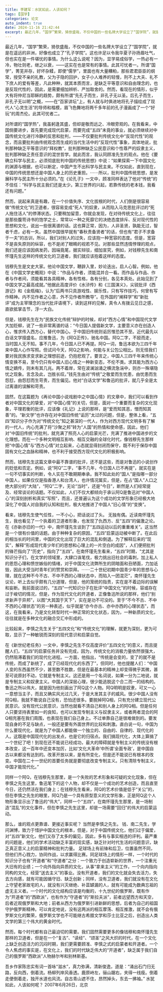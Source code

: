 ```yaml
---
title: 李建军：水犹如此，人该如何？
tags: [国学]
categories: 论文
auto_indent: true
date: 2024-11-16 21:42:44
excerpt: 最近几年，“国学”繁荣，猗欤盛哉，不仅中国的一些名牌大学设立了“国学院”，就是在遥远的非洲，好像也成立了“孔子学院”。这也许足以令我华夏子孙扬眉吐气，但也实在是一件堪忧的事情。为什么这么说呢？因为，显学易成俗学，一热必有一冷，物壮则老，继之以衰，——这实在也是常有的事情。此其可忧者一。所谓“国学”，菁芜并存，好坏杂糅，即使“儒学”，里面也有大量糟粕，那些君君臣臣的纲常，授受不亲的礼教，父为子隐的回护，女子小人难养的轻慢，刑不上大夫、礼不下庶人的爱有等差，凡此种种，就其本质而言，是缺乏平等意识和自由理念的，也是反现代性的，因此，是需要细加辨析、严加取舍的。然而，看现在的情形，似乎大有将仲尼当耶稣的趋势，颇有所谓“先孔子而生，非孔子无以圣。后孔子而生，非孔子无以明”之概，——在“百家讲坛”上，有人就与时俱进地将孔子描绘成了现代人“心灵生活”的导师和楷模，眉飞色舞地将两千多年前的孔子漫画成了一个“好玩”的周杰伦。此其可忧者二。
---
```

最近几年，“国学”繁荣，猗欤盛哉，不仅中国的一些名牌大学设立了“国学院”，就是在遥远的非洲，好像也成立了“孔子学院”。这也许足以令我华夏子孙扬眉吐气，但也实在是一件堪忧的事情。为什么这么说呢？因为，显学易成俗学，一热必有一冷，物壮则老，继之以衰，——这实在也是常有的事情。此其可忧者一。所谓“国学”，菁芜并存，好坏杂糅，即使“儒学”，里面也有大量糟粕，那些君君臣臣的纲常，授受不亲的礼教，父为子隐的回护，女子小人难养的轻慢，刑不上大夫、礼不下庶人的爱有等差，凡此种种，就其本质而言，是缺乏平等意识和自由理念的，也是反现代性的，因此，是需要细加辨析、严加取舍的。然而，看现在的情形，似乎大有将仲尼当耶稣的趋势，颇有所谓“先孔子而生，非孔子无以圣。后孔子而生，非孔子无以明”之概，——在“百家讲坛”上，有人就与时俱进地将孔子描绘成了现代人“心灵生活”的导师和楷模，眉飞色舞地将两千多年前的孔子漫画成了一个“好玩”的周杰伦。此其可忧者二。

对所谓的“国学热”，我虽躬逢其盛，但却是敬而远之、冷眼旁观的。在我看来，中国倘要进步，首先要完成现代启蒙，而要完成“五四”未竟的事业，就必须继续对中国传统文化进行冷静的反思和批判，——不仅要批判传统文化中“反现代性”的观念，而且要批判由传统观念而生成的当代生活中的“反现代性”事象，具体地说，批判那种缺乏平等意识的“拜权教”，批判那种缺乏公民意识和个性尊严的奴隶主义，批判那种缺乏责任意识的混世哲学。就此而言，我认同顾准先生的观点。他在《要确立科学与民主，必须彻底批判中国的传统思想》中说：“如果探索一下中国文化的渊源与根据，也可以断定，中国产生不出科学与民主来。不仅如此，直到现在，中国的传统思想还是中国人身上的历史重担。⋯⋯所以，批判中国传统思想，是发展科学与民主所十分必须的。”在《论孔子》一文中，顾准同样表达了他对“传统”的不信任：“科学与民主我们还是太少。第三世界的兴起，若靠传统的老本钱，我看还有问题。”

然而，说起来真是有趣，在一个价值失序、文化拔根的时代，人们倒是很容易做“传统文化”的卫道者，很容易变成“死人”的奴隶，从而陷入马克思批评过的“死人拖住活人”的停滞状态。只要稍加留意，你就会发现，在对待传统文化上，往往是那些腹笥诗书的饱学之士，常常以一种之死靡它的决绝态度排斥、反对现代性的思想和文化，说出一些很离谱的话。这也算正常，因为，人非圣贤，孰能无过，智者千虑，必有一失。虽然中国很早就有“春秋责备贤者”的话，但也有“君子不求备于一夫”的古训，所以，我们对别人的过失，应该抱一种宽容的态度。但是，宽容不是丧失原则的纵容，也不是闭了眼睛的视若不见。对那些显然违情悖理的观点，我们还是应该因病发药，因端竟尾，据实辩驳，细加宣究，例如，对钱穆先生和南怀瑾先生这样的传统文化的卫道者，我们就应该抱着这样的态度。

钱穆先生是文史大家。他论中国文学，鞭辟入里，妙论迭出，启人心智。例如，他在《中国文学史概观》中说：“作品与作者，须能混并合一看。而作品与作品、作者与作者间，须能看其各具精神，各有性格，各有分别，各见本真处。此始见到了中国文学之最高成就。”他据此高度评价《水浒传》和《三国演义》，尖锐批评《西游记》和《金瓶梅》，认为“后两书只具游戏性、娱乐性，只有写作技巧，何曾有写作精神。内不见作者之心意，外不见作者所教导”。在外国的“阐释学”和“新批评”成为主宰理念的当代批评语境下，读到这样的见解，真令人有拨云见日之感，直欲抵掌击节，浮一大白。

但是，钱穆先生在为“民族文化传统”辩护的时候，却对“西方心情”和中国现代文学大加贬柳，说了一些非常离谱的话：“今日国人提倡新文学，主要意义亦在创造人心，惟求传入西方心，替代中国心。于中国旧传统则诟厉惟恐其不至。近代最先以白话文学擅盛名，应推鲁迅，为《阿Q正传》，驰名中国。阿Q二字，不胫而走，当时国人无不知。事不几年，今日国人已不再提。阿Q一词，鲁迅本欲为三四千年来中国人心作写照。但试问今天，阿Q之影响，何能与关公包公相比。则无怪我们要对我民族求变求新之理想前途，仍抱悲观了。要言之，中国人三四千年来传统心情变换不易，至今仍只有中国人旧心情之一种新变态，不伦不类。求其能为西方心情之嫡传，则未有其几兆。两不着岸，常在波澜汹涌之横流急湍中，则亦一殊堪隐忧之现象。言念及此，岂胜长叹。”钱先生由对“传统”之敬爱而生忧患，由忧患而生怨怼，由怨怼而生苛责，而生偏见。他对“白话文学”和鲁迅的批评，就几乎全是太过离谱的误解和苛责。

固然，在这篇题为《再论中国小说戏剧中之中国心情》的文章中，我们可以看到作者对中国文化的挚爱，对“中国心情”的关切，但是，面对一个重要而复杂的文化现象，平理若衡的批评，应该像《礼记》上说的那样，是“爱而知其恶，憎而知其善”的。“新文学”也许存在对中国旧传统“诟厉”太过的问题，但是，整体上看，“五四”知识分子作为对“传统文化”知之甚深的一代人，作为对西方现代文明多有了解的一代人，内心充满了将“沙聚之邦”转为“人国”的热情和使命感，因此，他们对“中国旧传统”的批判，就充满了照亮人心的启蒙光芒，充满了推进中国进步的文化理想。而在一个多种文明相互影响、相互交融的全球化时代，像钱穆先生那样把“中国心情”与“西方心情”对立起来，心态就显得封闭而保守，既不利于保存中国固有文化之血脉和精神，也不利于接受西方现代文化的积极影响。

然而，钱穆先生这篇文章中最不靠谱的批评，还不是这些，而是对鲁迅的小说创作的贬低和否定。例如，说“阿Q”二字，“事不几年，今日国人已不再提”，就实在是一句不切事实的判断，令人实在不敢期期奉承。我不知此处的“国人”是指哪一部分中国人，如果仅仅是指香港人和台湾人，也许情况属实，但是，在占“国人”人口之绝大部分的“大陆”，“阿Q”二字，无论“当时”，还是“今日”，断然是人们经常提及、经常谈论的话题。不仅如此，人们不仅大都倾向于承认阿Q是鲁迅对“中国人心”的深刻剖析和真实“写照”，而且，还普遍认为这个成功的文学形象已经极大地深化了中国人对自我的认知和批判，极大地推进了中国人“旧心情”的“变换”。

看来，钱穆先生使气任性，一不小心，把话说过了头。
无独有偶。近读南怀瑾先生，我也看见了一个执着的卫道者形象，也发现了仇西方、反“五四”的偏激之论。
在《亦新亦旧的一代》中，南怀瑾先生谈到了“五四运动以后的重重难关”。这当然是一个很有价值的话题。由于种种复杂的原因，“五四”启蒙运动被中断了。在此后的相当长的时间里，中国的文化出现了巨大的混乱和倒退。为了解释后来的“现实”，解释“形成现代青少年们的思想和心理上的一片空白的成因”，人们便把批判的锋芒指向了“历史”，指向了“五四”。在南怀瑾先生看来，“五四”时期，“尤其是知识分子们，在文学的领域里，大肆口诛笔伐，极力挑出旧社会的毒刺，加上私人的恩怨心理和愤世嫉俗的情绪，对于中国文化流弊所生的阴暗面和丑陋面，力加诋毁，因此大受当时青年们的赞赏和崇拜。⋯⋯二十世纪初期中国青少年的思想与心理，就在这种不今不古、不中不西的心理状态中，而陷入一团混茫”，南怀瑾先生议论，听上去似乎颇有几分道理，但是，他的笼统的指责，实在是不着边际的误解和妄断。我前面说过的，“五四”一代知识分子在批评“中国文化”的时候，容或存在过于峻切的情况，但是，作为现代文化的开道者，正像鲁迅所说的那样，他们“别求新声于异邦”，以图“大其国于天下”，实在是功不可没的。至于“不今不古、不中不西的心理状态”的另一种表述，似乎就是“亦今亦古、亦中亦西的心理状态”，而这，在我看来，乃是文化转型时代一种正常的文化状态，因为，一种新质的文化，往往就是在多种文化的融合交汇中形成的。

比较起来，李慎之先生关于“五四文化”和“传统文化”的理解，就更为深刻，更为可取，显示了一种敏锐而深刻的现代意识和启蒙自觉。

在《新世纪老任务》一文中，李慎之先生不仅高度评价“五四文化”的意义，而且提醒人们，“五四”的启蒙任务并没有完成，因为，传统文化的消极力量依然很强大，仍然阻滞着我们的现代化进程。一方面，他指出，“传统是会变的，变了的就不是传统，而成了新统了，成了已经现代化的东西了”，但同时，他也提醒人们：“中国人变的东西虽然不少，甚至数不胜数，但是在最基本的精神上却变得微乎其微，甚至可说原封不动，它就是专制主义。这还是用一个名词说，如果一分为二地说，就是专制主义和奴隶主义。中国人的深层心理，很少能逃脱这个合二而一的结构的。鲁迅之所以伟大，就是因为他刻画出了阿Q这个人物。阿Q明明是奴隶，可又一心一意想当主子，而且又确实风光过几天，于是大发其主子的威风。很少中国人没有阿Q相，我就不敢说自己没有，恐怕还很多。要脱掉阿Q相，只有充分建立现代公民意识。没有现代公民意识，当然也就看不清自己和别人身上的阿Q相。但是任何人只要坚持表里如一的良知，也可以发现专制主义与奴隶主义，或者两者混合的阿Q相充塞在我们周围，也表现在我们自己身上。不过单靠自己是很难做到的。要发现自身的不足与缺点，一般还是要有外面世界的比较和刺激。直白说一句，中国为什么要现代化，就是为了中国人都能做一个独立的、自由的、自律的、现代化的人。这既是中国现代化的出发点，也是它的归宿点。我们搞现代化，大体上算搞了一个世纪了吧！到现在还不能说已经成功，最大的障碍就是专制主义的传统没有根本改变，这一百年中还变本加厉，比如‘文化大革命’中所谓‘全面专政’，是中国自古以来都没有达到的。改革开放以来，是有所变化，但是还不能说已有根本的改变。中国在二十一世纪的首要任务就是要彻底改变专制主义。只有清除专制主义，中国才能现代化。”

同样一个阿Q，在钱穆先生那里，是一个失败的艺术形象和可疑的文化现象，但在李慎之先生这里，鲁迅笔下的这个人物，却不仅是一个成功的艺术创造，而且直至今日，还仍然活在我们身上；在钱穆先生看来，阿Q的艺术价值是低于“关公”的，但在李慎之先生的眼里，阿Q乃是一个具有原型意义的文学形象，正是阿Q这个人物形象显示出了鲁迅的“伟大”，同样一个“五四”，在南怀瑾先生那里，是一场制造“混乱”的文化事件，但在李慎之先生这里，却是一场需要“回归”的伟大的启蒙运动。

那么，谁的观点更靠谱、更接近事实呢？
当然是李慎之先生。
钱、南二先生，学问渊博，致力于惜护中国文化的根本，但是，对于中国传统文化，他们过于偏爱，对“五四”新文化，他们又存了太多的偏见，因此，多有与事实相违的评判。最严重的问题是，他们的学术活动缺乏丰富的现实感，缺乏针对时代生活的问题意识，缺乏真正意义上的启蒙精神和批判力量。
足球场上有前锋和后卫，位置虽然不同，但他们齐心戮力，协同作战，以求赢得比赛。同足球场上的情形一样，一个时代的知识分子也有“开道者”和“守道者”之分：一个致力于创造崭新的世界，一个注重光大旧有的业绩；一个向外指向异质的文化，从事“拿来主义”的工作，一个向内指向同构的文化，经营“送去主义”的事业。没有开道者，我们的文化就会失去活力，失去方向感，就有可能因循守旧、缺乏创新；同样，没有卫道者，我们就没有在文化上守望老家故宅的人，就没有兴灭继绝、补苴罅漏的人，就有可能成为数典忘祖的虚无主义者。一个时代的文化结构应该是均衡的，十九世纪的俄罗斯，既有作为“开道者”的“西欧派”，也有作为“守道者”的“斯拉夫派”，前者远望西方和天空，后者近观俄罗斯和大地；前者从西方为俄罗斯引进新鲜的思想，后者为自己的祖国守护俄罗斯精神。可以肯定地说，没有这两派的相互摩荡、相互推激，就不会有俄罗斯文化的繁荣，俄罗斯文学也不可能继古希腊文学和莎士比亚之后，创造出人类文学的第三个伟大的黄金时代。

然而，每个时代都有自己最迫切的需要。我们固然需要更多的像钱穆和南怀瑾先生那样的卫道者，但是在一个“复古”、“读经”、“颂圣”之风大炽的时代，在一个文化上缺乏创造活力的沉闷时期，我们更需要顾准、李慎之式的启蒙者和开道者。一个令人焦虑的事实是，在文化上，我们的时代缺乏伟大的“开道者”，缺乏属于我们自己的俄罗斯“西欧派”人物赫尔岑和别林斯基。

吾乡作家陈忠实有词一首咏“滋水”，真力弥满，清新俊逸，道是：“涌出石门归无路，反向西，倒着流。杨柳列岸风香透。鹿原峙左，骊山踞右，夹得一线瘦。倒着走便倒着走，独开水道也风流。自古青山遮不住，昂然掉头，东去一拂袖。”
水犹如此，人该如何呢？
2007年6月26日，北京
